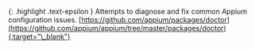 <!-- _includes/docs/env/appium/ -->

{: .highlight .text-epsilon }
Attempts to diagnose and fix common Appium configuration issues.
[https://github.com/appium/packages/doctor](https://github.com/appium/appium/tree/master/packages/doctor){:target="\_blank"}

